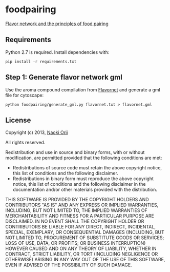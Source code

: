 # foodpairing

[Flavor network and the principles of food pairing](http://www.nature.com/srep/2011/111215/srep00196/full/srep00196.html)

## Requirements

Python 2.7 is required. Install dependencies with:

    pip install -r requirements.txt

## Step 1: Generate flavor network gml

Use the aroma compound compilation from [Flavornet](http://www.flavornet.org/) and generate a gml file for cytoscape:

    python foodpairing/generate_gml.py flavornet.txt > flavornet.gml

## License

Copyright (c) 2013, [Naoki Orii](http://mrorii.github.io/)

All rights reserved.

Redistribution and use in source and binary forms, with or without modification, are permitted provided that the following conditions are met:

- Redistributions of source code must retain the above copyright notice, this list of conditions and the following disclaimer.
- Redistributions in binary form must reproduce the above copyright notice, this list of conditions and the following disclaimer in the documentation and/or other materials provided with the distribution.

THIS SOFTWARE IS PROVIDED BY THE COPYRIGHT HOLDERS AND CONTRIBUTORS "AS IS" AND ANY EXPRESS OR IMPLIED WARRANTIES, INCLUDING, BUT NOT LIMITED TO, THE IMPLIED WARRANTIES OF MERCHANTABILITY AND FITNESS FOR A PARTICULAR PURPOSE ARE DISCLAIMED. IN NO EVENT SHALL THE COPYRIGHT HOLDER OR CONTRIBUTORS BE LIABLE FOR ANY DIRECT, INDIRECT, INCIDENTAL, SPECIAL, EXEMPLARY, OR CONSEQUENTIAL DAMAGES (INCLUDING, BUT NOT LIMITED TO, PROCUREMENT OF SUBSTITUTE GOODS OR SERVICES; LOSS OF USE, DATA, OR PROFITS; OR BUSINESS INTERRUPTION) HOWEVER CAUSED AND ON ANY THEORY OF LIABILITY, WHETHER IN CONTRACT, STRICT LIABILITY, OR TORT (INCLUDING NEGLIGENCE OR OTHERWISE) ARISING IN ANY WAY OUT OF THE USE OF THIS SOFTWARE, EVEN IF ADVISED OF THE POSSIBILITY OF SUCH DAMAGE.
